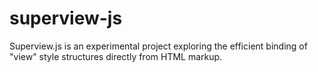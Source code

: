# superview-js
Superview.js is an experimental project exploring the efficient binding of "view" style structures directly from HTML markup.
